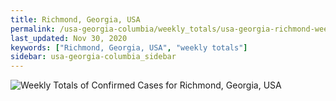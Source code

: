 ```yaml
---
title: Richmond, Georgia, USA
permalink: /usa-georgia-columbia/weekly_totals/usa-georgia-richmond-weekly_totals.html
last_updated: Nov 30, 2020
keywords: ["Richmond, Georgia, USA", "weekly totals"]
sidebar: usa-georgia-columbia_sidebar
---
```


![Weekly Totals of Confirmed Cases for Richmond, Georgia, USA](/covid_tracker/images/graphs/usa-georgia-richmond-weekly_totals_graph.png)
